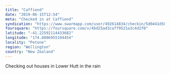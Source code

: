 ```yaml
---
title: "Caffiend"
date: "2019-06-15T12:54"
meta: "Checked in at Caffiend"
syndication: "https://www.swarmapp.com/user/492614834/checkin/5d0441d587efb80008279c9b"
foursquare: "https://foursquare.com/v/4bd25ad3caff9521a3c4d2f0"
latitude: "-41.22592114433682"
longitude: "174.8806955194454"
locality: "Petone"
region: "Wellington"
country: "New Zealand"
---
```

Checking out houses in Lower Hutt in the rain
